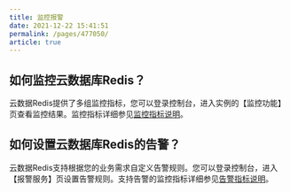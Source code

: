 ```yaml
---
title: 监控报警
date: 2021-12-22 15:41:51
permalink: /pages/477050/
article: true
---
```


## 如何监控云数据库Redis？

云数据Redis提供了多组监控指标，您可以登录控制台，进入实例的【监控功能】页查看监控结果。监控指标详细参见[监控指标说明](./../04.操作指南/05.监控告警/01.监控指标说明.md)。

## 如何设置云数据库Redis的告警？

云数据Redis支持根据您的业务需求自定义告警规则。您可以登录控制台，进入【报警服务】页设置告警规则。支持告警的监控指标详细参见[告警指标说明](./../04.操作指南/05.监控告警/03.告警指标说明.md)。

